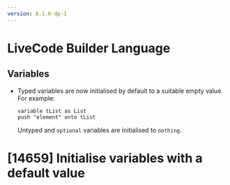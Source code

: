 ```yaml
---
version: 8.1.0-dp-1
---
```

# LiveCode Builder Language
## Variables

- Typed variables are now initialised by default to a suitable empty
  value.  For example:

  ```
  variable tList as List
  push "element" onto tList
  ```

  Untyped and `optional` variables are initialised to `nothing`.

# [14659] Initialise variables with a default value
